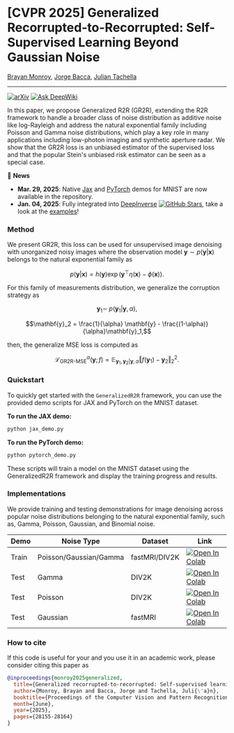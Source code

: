 # [CVPR 2025] Generalized Recorrupted-to-Recorrupted: Self-Supervised Learning Beyond Gaussian Noise

[Brayan Monroy](https://bemc22.github.io), [Jorge Bacca](https://scholar.google.com/citations?user=I5f1HjEAAAAJ&hl=es), [Julian Tachella](https://tachella.github.io)

---

[![arXiv](https://img.shields.io/badge/arXiv-2412.04648-b31b1b.svg?style=plastic)](https://arxiv.org/abs/2412.04648)
[![Ask DeepWiki](https://deepwiki.com/badge.svg)](https://deepwiki.com/bemc22/GeneralizedR2R)

In this paper, we propose Generalized R2R (GR2R), extending the R2R framework to handle a broader class of noise distribution as additive noise like log-Rayleigh and address the natural exponential family including Poisson and Gamma noise distributions, which play a key role in many applications including low-photon imaging and synthetic aperture radar. We show that the GR2R loss is an unbiased estimator of the supervised loss and that the popular Stein's unbiased risk estimator can be seen as a special case.

:loudspeaker: **News**
- **Mar. 29, 2025**: Native [Jax](https://github.com/bemc22/GeneralizedR2R/blob/main/jax_demo.py) and [PyTorch](https://github.com/bemc22/GeneralizedR2R/blob/main/pytorch_demo.py) demos for MNIST are now available in the repository.
- **Jan. 04, 2025**: Fully integrated into [DeepInverse](https://github.com/deepinv/deepinv) [![GitHub Stars](https://img.shields.io/github/stars/deepinv/deepinv?style=social)](https://github.com/deepinv/deepinv), take a look at the [examples](https://deepinv.github.io/deepinv/api/stubs/deepinv.loss.R2RLoss.html#deepinv.loss.R2RLoss)!
### Method

We present GR2R, this loss can be used for unsupervised image denoising with unorganized noisy images where the observation model $`\mathbf{y}\sim p(\mathbf{y}|\mathbf{x})`$ belongs to the natural exponential family as
```math
 p(\mathbf{y}|\mathbf{x})= h(\mathbf{y}) \exp( \mathbf{y}^{\top} \eta(\mathbf{x}) - \phi(\mathbf{x})).
```

For this family of measurements distribution, we generalize the corruption strategy as

```math
\mathbf{y}_1 \sim  \; p(\mathbf{y}_1| \mathbf{y}, \alpha),
```
```math
\mathbf{y}_2 =   \frac{1}{\alpha} \mathbf{y} -  \frac{(1-\alpha)}{\alpha}\mathbf{y}_1,
```

then, the generalize MSE loss is computed as
```math
\mathcal{L}_{\text{GR2R-MSE}}^{\alpha}(\mathbf{y};f)=\mathbb{E}_{\mathbf{y}_1,\mathbf{y}_2|\mathbf{y},\alpha}  \Vert f(\mathbf{y}_1) - \mathbf{y}_2 \Vert_2^2.
```

### Quickstart

To quickly get started with the `GeneralizedR2R` framework, you can use the provided demo scripts for JAX and PyTorch on the MNIST dataset.

**To run the JAX demo:**
```bash
python jax_demo.py
```
**To run the PyTorch demo:**
```bash
python pytorch_demo.py
```

These scripts will train a model on the MNIST dataset using the GeneralizedR2R framework and display the training progress and results.


### Implementations

We provide training and testing demonstrations for image denoising across popular noise distributions belonging to the natural exponential family, such as, Gamma, Poisson, Gaussian, and Binomial noise.

| Demo  | Noise Type        | Dataset |   Link |  
| ----------- | -----------   | ----------- | ----------- |
|Train| Poisson/Gaussian/Gamma| fastMRI/DIV2K| [![Open In Colab](https://colab.research.google.com/assets/colab-badge.svg)](https://colab.research.google.com/github/bemc22/GeneralizedR2R/blob/main/demo_denoising.ipynb)  |
|Test|Gamma| DIV2K | [![Open In Colab](https://colab.research.google.com/assets/colab-badge.svg)](https://colab.research.google.com/github/bemc22/GeneralizedR2R/blob/main/demo_test_gamma.ipynb)  |
|Test|Poisson| DIV2K | [![Open In Colab](https://colab.research.google.com/assets/colab-badge.svg)](https://colab.research.google.com/github/bemc22/GeneralizedR2R/blob/main/demo_test_poisson.ipynb)  |
|Test| Gaussian| fastMRI | [![Open In Colab](https://colab.research.google.com/assets/colab-badge.svg)](https://colab.research.google.com/github/bemc22/GeneralizedR2R/blob/main/demo_test_gaussian.ipynb)  |

### How to cite
If this code is useful for your and you use it in an academic work, please consider citing this paper as



```bib
@inproceedings{monroy2025generalized,
  title={Generalized recorrupted-to-recorrupted: Self-supervised learning beyond Gaussian noise},
  author={Monroy, Brayan and Bacca, Jorge and Tachella, Juli{\'a}n},
  booktitle={Proceedings of the Computer Vision and Pattern Recognition Conference (CVPR)},
  month={June},
  year={2025},
  pages={28155-28164}
}
```

